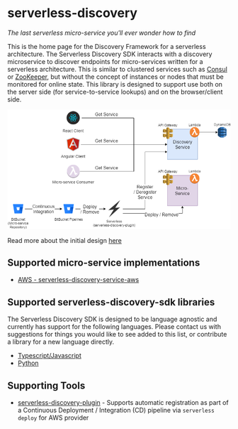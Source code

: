 # serverless-discovery
*The last serverless micro-service you'll ever wonder how to find*

This is the home page for the Discovery Framework for a serverless architecture. The Serverless Discovery SDK interacts with a discovery microservice to discover endpoints for micro-services written for a serverless architecture. This is similar to clustered services such as [Consul](https://www.consul.io/intro/index.html) or [ZooKeeper](https://zookeeper.apache.org/), but without the concept of instances or nodes that must be monitored for online state. This library is designed to support use both on the server side (for service-to-service lookups) and on the browser/client side.

![](./design/ServiceDiscovery.png)

Read more about the initial design [here](./design/design.md)

## Supported micro-service implementations
* [AWS - serverless-discovery-service-aws](https://github.com/adastradev/serverless-discovery-service-aws)

## Supported serverless-discovery-sdk libraries
The Serverless Discovery SDK is designed to be language agnostic and currently has support for the following languages.
Please contact us with suggestions for things you would like to see added to this list, or contribute a library for a new language directly.
* [Typescript/Javascript](https://github.com/adastradev/serverless-discovery-sdk-js)
* [Python](https://github.com/adastradev/serverless-discovery-sdk-python)

## Supporting Tools
* [serverless-discovery-plugin](https://github.com/aregier/serverless-discovery-plugin) - Supports automatic registration as part of a Continuous Deployment / Integration (CD) pipeline via `serverless deploy` for AWS provider